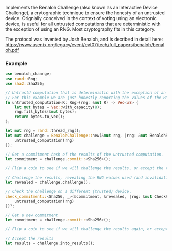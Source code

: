 Implements the Benaloh Challenge (also known as an Interactive Device Challenge), a crytographic technique to ensure the honesty of an untrusted device. Orignially conceived in the context of voting using an electronic device, is useful for all untrusted computations that are deterministic with the exception of using an RNG. Most cryptography fits in this category.

The protocol was invented by Josh Benaloh, and is decribed in detail here: https://www.usenix.org/legacy/event/evt07/tech/full_papers/benaloh/benaloh.pdf

### Example

```rust
use benaloh_channge;
use rand::Rng;
use sha2::Sha256;

// Untrustd computation that is deterministic with the exception of an RNG
// For this example we are just honestly reporting the values of the RNG. 
fn untrusted_computation<R: Rng>(rng: &mut R) -> Vec<u8> {
    let mut bytes = Vec::with_capacity(8);
    rng.fill_bytes(&mut bytes);
    return bytes.to_vec();
};

let mut rng = rand::thread_rng();
let mut challenge = BenalohChallenge::new(&mut rng, |rng: &mut BenalohRng<_>| {
    untrusted_computation(rng)
});

// Get a commitment hash of the results of the untrusted computation.
let commitment = challenge.commit::<Sha256>();

// Flip a coin to see if we will challenge the results, or accept the results.

// Challenge the results, revealing the RNG values used (and invalidating the results)
let revealed = challenge.challenge();

// Check the challenge on a different (trusted) device.
check_commitment::<Sha256, _>(&commitment, &revealed, |rng: &mut CheckRng| {
    untrusted_computation(rng)
})?;

// Get a new commitment
let commitment = challenge.commit::<Sha256>();

// Flip a coin to see if we will challenge the results again, or accept the results.

// Accept the results
let results = challenge.into_results();
```
